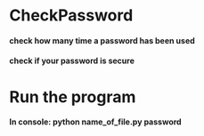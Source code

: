 # CheckPassword
####  check how many time a password has been used
####  check if your password is secure

# Run the program
#### In console: python name_of_file.py password
